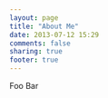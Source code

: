 ```yaml
---
layout: page
title: "About Me"
date: 2013-07-12 15:29
comments: false
sharing: true
footer: true
---
```


Foo Bar
